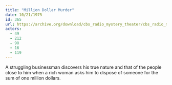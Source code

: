 ```yaml
---
title: "Million Dollar Murder"
date: 10/21/1975
id: 365
url: https://archive.org/download/cbs_radio_mystery_theater/cbs_radio_mystery_theater-0351-0400.zip/cbs_radio_mystery_theater-0351-0400%2Fcbsrmt_0365_million_dollar_murder.mp3
actors:
  - 49
  - 212
  - 98
  - 16
  - 119
---
```

A struggling businessman discovers his true nature and that of the people close to him when a rich woman asks him to dispose of someone for the sum of one million dollars.